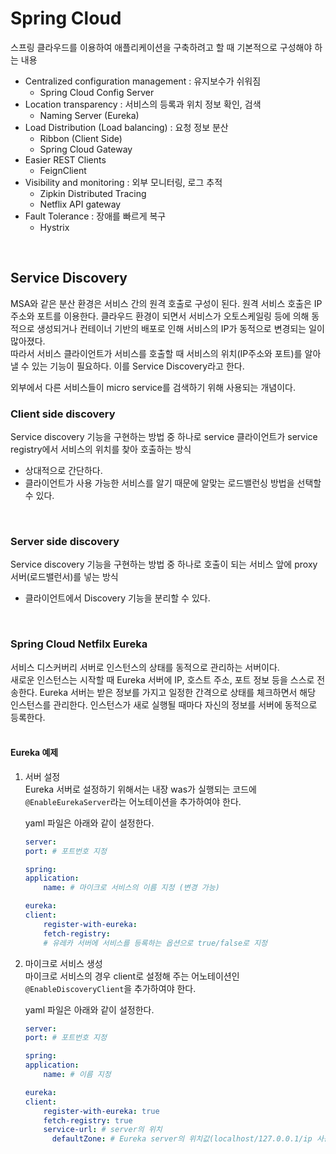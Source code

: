 # Spring Cloud
스프링 클라우드를 이용하여 애플리케이션을 구축하려고 할 때 기본적으로 구성해야 하는 내용
+ Centralized configuration management : 유지보수가 쉬워짐
    - Spring Cloud Config Server 
+ Location transparency : 서비스의 등록과 위치 정보 확인, 검색
    - Naming Server (Eureka)
+ Load Distribution (Load balancing) : 요청 정보 분산
    - Ribbon (Client Side) 
    - Spring Cloud Gateway
+ Easier REST Clients
    - FeignClient
+ Visibility and monitoring : 외부 모니터링, 로그 추적
    - Zipkin Distributed Tracing
    - Netflix API gateway
+ Fault Tolerance : 장애를 빠르게 복구
    - Hystrix  
<br>

## Service Discovery
MSA와 같은 분산 환경은 서비스 간의 원격 호출로 구성이 된다. 원격 서비스 호출은 IP 주소와 포트를 이용한다. 클라우드 환경이 되면서 서비스가 오토스케일링 등에 의해 동적으로 생성되거나 컨테이너 기반의 배포로 인해 서비스의 IP가 동적으로 변경되는 일이 많아졌다.  
따라서 서비스 클라이언트가 서비스를 호출할 때 서비스의 위치(IP주소와 포트)를 알아낼 수 있는 기능이 필요하다. 이를 Service Discovery라고 한다.

외부에서 다른 서비스들이 micro service를 검색하기 위해 사용되는 개념이다.

### Client side discovery
Service discovery 기능을 구현하는 방법 중 하나로 service 클라이언트가 service registry에서 서비스의 위치를 찾아 호출하는 방식
+ 상대적으로 간단하다.
+ 클라이언트가 사용 가능한 서비스를 알기 때문에 알맞는 로드밸런싱 방법을 선택할 수 있다.  
<br>

### Server side discovery
Service discovery 기능을 구현하는 방법 중 하나로 호출이 되는 서비스 앞에 proxy 서버(로드밸런서)를 넣는 방식
+ 클라이언트에서 Discovery 기능을 분리할 수 있다.  
<br>

### Spring Cloud Netfilx Eureka
서비스 디스커버리 서버로 인스턴스의 상태를 동적으로 관리하는 서버이다.   
새로운 인스턴스는 시작할 때 Eureka 서버에 IP, 호스트 주소, 포트 정보 등을 스스로 전송한다. Eureka 서버는 받은 정보를 가지고 일정한 간격으로 상태를 체크하면서 해당 인스턴스를 관리한다. 인스턴스가 새로 실행될 때마다 자신의 정보를 서버에 동적으로 등록한다.  
<br>

#### Eureka 예제
1. 서버 설정  
    Eureka 서버로 설정하기 위해서는 내장 was가 실행되는 코드에 ```@EnableEurekaServer```라는 어노테이션을 추가하여야 한다.

    yaml 파일은 아래와 같이 설정한다.
    ```yaml
    server:
    port: # 포트번호 지정

    spring: 
    application:
        name: # 마이크로 서비스의 이름 지정 (변경 가능)

    eureka:
    client:
        register-with-eureka:  
        fetch-registry: 
        # 유레카 서버에 서비스를 등록하는 옵션으로 true/false로 지정
    ```
2. 마이크로 서비스 생성  
    마이크로 서비스의 경우 client로 설정해 주는 어노테이션인 ```@EnableDiscoveryClient```을 추가하여야 한다.
    
    yaml 파일은 아래와 같이 설정한다.
    ```yaml
    server:
    port: # 포트번호 지정

    spring: 
    application:
        name: # 이름 지정

    eureka:
    client:
        register-with-eureka: true 
        fetch-registry: true
        service-url: # server의 위치
          defaultZone: # Eureka server의 위치값(localhost/127.0.0.1/ip 사용)
    ```
